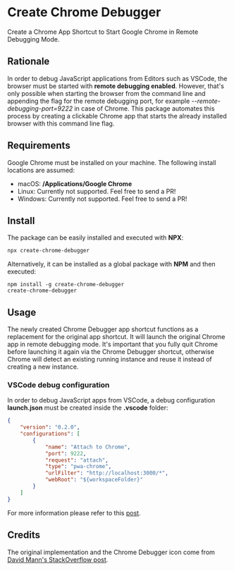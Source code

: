 # Create Chrome Debugger
Create a Chrome App Shortcut to Start Google Chrome in Remote Debugging Mode.

## Rationale
In order to debug JavaScript applications from Editors such as VSCode, the browser must be started with **remote debugging enabled**. However, that's only possible when starting the browser from the command line and appending the flag for the remote debugging port, for example _--remote-debugging-port=9222_ in case of Chrome. This package automates this process by creating a clickable Chrome app that starts the already installed browser with this command line flag. 

## Requirements
Google Chrome must be installed on your machine. The following install locations are assumed:
- macOS: **/Applications/Google Chrome**
- Linux: Currently not supported. Feel free to send a PR!
- Windows: Currently not supported. Feel free to send a PR!

## Install
The package can be easily installed and executed with **NPX**:
```sh
npx create-chrome-debugger
```

Alternatively, it can be installed as a global package with **NPM** and then executed:
```
npm install -g create-chrome-debugger
create-chrome-debugger
```

## Usage
The newly created Chrome Debugger app shortcut functions as a replacement for the original app shortcut. It will launch the original Chrome app in remote debugging mode. It's important that you fully quit Chrome before launching it again via the Chrome Debugger shortcut, otherwise Chrome will detect an existing running instance and reuse it instead of creating a new instance. 

### VSCode debug configuration
In order to debug JavaScript apps from VSCode, a debug configuration **launch.json** must be created inside the **.vscode** folder:
```json
{
	"version": "0.2.0",
	"configurations": [
		{
			"name": "Attach to Chrome",
			"port": 9222,
			"request": "attach",
			"type": "pwa-chrome",
			"urlFilter": "http://localhost:3000/*",
			"webRoot": "${workspaceFolder}"
		}
	]
}
```
For more information please refer to this [post](https://dev.to/zirkelc/debug-a-react-app-in-vscode-21ga).

## Credits
The original implementation and the Chrome Debugger icon come from [David Mann's StackOverflow post](https://stackoverflow.com/questions/51563287/how-to-make-chrome-always-launch-with-remote-debugging-port-flag/58457229#58457229).